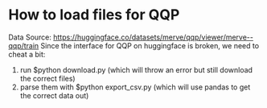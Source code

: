 # How to load files for QQP

Data Source: https://huggingface.co/datasets/merve/qqp/viewer/merve--qqp/train
Since the interface for QQP on huggingface is broken, we need to cheat a bit:

1. run $python download.py (which will throw an error but still download the correct files)
2. parse them with $python export_csv.py (which will use pandas to get the correct data out)